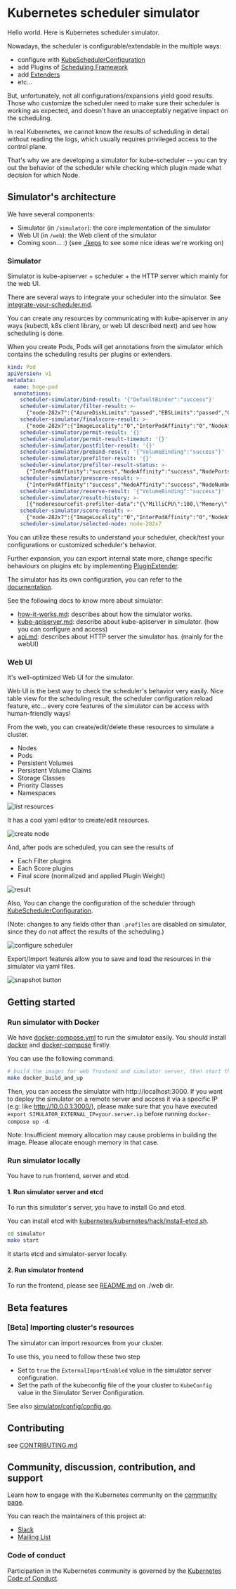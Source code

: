 # Kubernetes scheduler simulator

Hello world. Here is Kubernetes scheduler simulator.

Nowadays, the scheduler is configurable/extendable in the multiple ways:
- configure with [KubeSchedulerConfiguration](https://kubernetes.io/docs/reference/scheduling/config/)
- add Plugins of [Scheduling Framework](https://kubernetes.io/docs/concepts/scheduling-eviction/scheduling-framework/)
- add [Extenders](https://github.com/kubernetes/enhancements/tree/5320deb4834c05ad9fb491dcd361f952727ece3e/keps/sig-scheduling/1819-scheduler-extender)
- etc...

But, unfortunately, not all configurations/expansions yield good results.
Those who customize the scheduler need to make sure their scheduler is working as expected,
and doesn't have an unacceptably negative impact on the scheduling.

In real Kubernetes, we cannot know the results of scheduling in detail without reading the logs,
which usually requires privileged access to the control plane.

That's why we are developing a simulator for kube-scheduler
-- you can try out the behavior of the scheduler while checking which plugin made what decision for which Node.

## Simulator's architecture

We have several components:
- Simulator (in `/simulator`): the core implementation of the simulator
- Web UI (in `/web`): the Web client of the simulator
- Coming soon... :)  (see [./keps](./keps) to see some nice ideas we're working on)

### Simulator

Simulator is kube-apiserver + scheduler + the HTTP server which mainly for the web UI.

There are several ways to integrate your scheduler into the simulator.
See [integrate-your-scheduler.md](simulator/docs/integrate-your-scheduler.md).

You can create any resources by communicating with kube-apiserver in any ways (kubectl, k8s client library, or web UI described next)
and see how scheduling is done.

When you create Pods, Pods will get annotations from the simulator which contains the scheduling results per plugins or extenders.

```yaml
kind: Pod
apiVersion: v1
metadata:
  name: hoge-pod
  annotations:
    scheduler-simulator/bind-result: '{"DefaultBinder":"success"}'
    scheduler-simulator/filter-result: >-
      {"node-282x7":{"AzureDiskLimits":"passed","EBSLimits":"passed","GCEPDLimits":"passed","InterPodAffinity":"passed","NodeAffinity":"passed","NodeName":"passed","NodePorts":"passed","NodeResourcesFit":"passed","NodeUnschedulable":"passed","NodeVolumeLimits":"passed","PodTopologySpread":"passed","TaintToleration":"passed","VolumeBinding":"passed","VolumeRestrictions":"passed","VolumeZone":"passed"},"node-gp9t4":{"AzureDiskLimits":"passed","EBSLimits":"passed","GCEPDLimits":"passed","InterPodAffinity":"passed","NodeAffinity":"passed","NodeName":"passed","NodePorts":"passed","NodeResourcesFit":"passed","NodeUnschedulable":"passed","NodeVolumeLimits":"passed","PodTopologySpread":"passed","TaintToleration":"passed","VolumeBinding":"passed","VolumeRestrictions":"passed","VolumeZone":"passed"}}
    scheduler-simulator/finalscore-result: >-
      {"node-282x7":{"ImageLocality":"0","InterPodAffinity":"0","NodeAffinity":"0","NodeNumber":"0","NodeResourcesBalancedAllocation":"76","NodeResourcesFit":"73","PodTopologySpread":"200","TaintToleration":"300","VolumeBinding":"0"},"node-gp9t4":{"ImageLocality":"0","InterPodAffinity":"0","NodeAffinity":"0","NodeNumber":"0","NodeResourcesBalancedAllocation":"76","NodeResourcesFit":"73","PodTopologySpread":"200","TaintToleration":"300","VolumeBinding":"0"}}
    scheduler-simulator/permit-result: '{}'
    scheduler-simulator/permit-result-timeout: '{}'
    scheduler-simulator/postfilter-result: '{}'
    scheduler-simulator/prebind-result: '{"VolumeBinding":"success"}'
    scheduler-simulator/prefilter-result: '{}'
    scheduler-simulator/prefilter-result-status: >-
      {"InterPodAffinity":"success","NodeAffinity":"success","NodePorts":"success","NodeResourcesFit":"success","PodTopologySpread":"success","VolumeBinding":"success","VolumeRestrictions":"success"}
    scheduler-simulator/prescore-result: >-
      {"InterPodAffinity":"success","NodeAffinity":"success","NodeNumber":"success","PodTopologySpread":"success","TaintToleration":"success"}
    scheduler-simulator/reserve-result: '{"VolumeBinding":"success"}'
    scheduler-simulator/result-history: >-
      [{"noderesourcefit-prefilter-data":"{\"MilliCPU\":100,\"Memory\":17179869184,\"EphemeralStorage\":0,\"AllowedPodNumber\":0,\"ScalarResources\":null}","scheduler-simulator/bind-result":"{\"DefaultBinder\":\"success\"}","scheduler-simulator/filter-result":"{\"node-282x7\":{\"AzureDiskLimits\":\"passed\",\"EBSLimits\":\"passed\",\"GCEPDLimits\":\"passed\",\"InterPodAffinity\":\"passed\",\"NodeAffinity\":\"passed\",\"NodeName\":\"passed\",\"NodePorts\":\"passed\",\"NodeResourcesFit\":\"passed\",\"NodeUnschedulable\":\"passed\",\"NodeVolumeLimits\":\"passed\",\"PodTopologySpread\":\"passed\",\"TaintToleration\":\"passed\",\"VolumeBinding\":\"passed\",\"VolumeRestrictions\":\"passed\",\"VolumeZone\":\"passed\"},\"node-gp9t4\":{\"AzureDiskLimits\":\"passed\",\"EBSLimits\":\"passed\",\"GCEPDLimits\":\"passed\",\"InterPodAffinity\":\"passed\",\"NodeAffinity\":\"passed\",\"NodeName\":\"passed\",\"NodePorts\":\"passed\",\"NodeResourcesFit\":\"passed\",\"NodeUnschedulable\":\"passed\",\"NodeVolumeLimits\":\"passed\",\"PodTopologySpread\":\"passed\",\"TaintToleration\":\"passed\",\"VolumeBinding\":\"passed\",\"VolumeRestrictions\":\"passed\",\"VolumeZone\":\"passed\"}}","scheduler-simulator/finalscore-result":"{\"node-282x7\":{\"ImageLocality\":\"0\",\"InterPodAffinity\":\"0\",\"NodeAffinity\":\"0\",\"NodeNumber\":\"0\",\"NodeResourcesBalancedAllocation\":\"76\",\"NodeResourcesFit\":\"73\",\"PodTopologySpread\":\"200\",\"TaintToleration\":\"300\",\"VolumeBinding\":\"0\"},\"node-gp9t4\":{\"ImageLocality\":\"0\",\"InterPodAffinity\":\"0\",\"NodeAffinity\":\"0\",\"NodeNumber\":\"0\",\"NodeResourcesBalancedAllocation\":\"76\",\"NodeResourcesFit\":\"73\",\"PodTopologySpread\":\"200\",\"TaintToleration\":\"300\",\"VolumeBinding\":\"0\"}}","scheduler-simulator/permit-result":"{}","scheduler-simulator/permit-result-timeout":"{}","scheduler-simulator/postfilter-result":"{}","scheduler-simulator/prebind-result":"{\"VolumeBinding\":\"success\"}","scheduler-simulator/prefilter-result":"{}","scheduler-simulator/prefilter-result-status":"{\"InterPodAffinity\":\"success\",\"NodeAffinity\":\"success\",\"NodePorts\":\"success\",\"NodeResourcesFit\":\"success\",\"PodTopologySpread\":\"success\",\"VolumeBinding\":\"success\",\"VolumeRestrictions\":\"success\"}","scheduler-simulator/prescore-result":"{\"InterPodAffinity\":\"success\",\"NodeAffinity\":\"success\",\"NodeNumber\":\"success\",\"PodTopologySpread\":\"success\",\"TaintToleration\":\"success\"}","scheduler-simulator/reserve-result":"{\"VolumeBinding\":\"success\"}","scheduler-simulator/score-result":"{\"node-282x7\":{\"ImageLocality\":\"0\",\"InterPodAffinity\":\"0\",\"NodeAffinity\":\"0\",\"NodeNumber\":\"0\",\"NodeResourcesBalancedAllocation\":\"76\",\"NodeResourcesFit\":\"73\",\"PodTopologySpread\":\"0\",\"TaintToleration\":\"0\",\"VolumeBinding\":\"0\"},\"node-gp9t4\":{\"ImageLocality\":\"0\",\"InterPodAffinity\":\"0\",\"NodeAffinity\":\"0\",\"NodeNumber\":\"0\",\"NodeResourcesBalancedAllocation\":\"76\",\"NodeResourcesFit\":\"73\",\"PodTopologySpread\":\"0\",\"TaintToleration\":\"0\",\"VolumeBinding\":\"0\"}}","scheduler-simulator/selected-node":"node-282x7"}]
    scheduler-simulator/score-result: >-
      {"node-282x7":{"ImageLocality":"0","InterPodAffinity":"0","NodeAffinity":"0","NodeNumber":"0","NodeResourcesBalancedAllocation":"76","NodeResourcesFit":"73","PodTopologySpread":"0","TaintToleration":"0","VolumeBinding":"0"},"node-gp9t4":{"ImageLocality":"0","InterPodAffinity":"0","NodeAffinity":"0","NodeNumber":"0","NodeResourcesBalancedAllocation":"76","NodeResourcesFit":"73","PodTopologySpread":"0","TaintToleration":"0","VolumeBinding":"0"}}
    scheduler-simulator/selected-node: node-282x7
```

You can utilize these results to understand your scheduler, check/test your configurations or customized scheduler's behavior.

Further expansion, you can export internal state more, change specific behaviours on plugins etc by implementing [PluginExtender](./simulator/docs/plugin-extender.md).

The simulator has its own configuration,
you can refer to the [documentation](./simulator/docs/simulator-server-config.md).

See the following docs to know more about simulator:
- [how-it-works.md](simulator/docs/how-it-works.md): describes about how the simulator works.
- [kube-apiserver.md](simulator/docs/kube-apiserver.md): describe about kube-apiserver in simulator. (how you can configure and access)
- [api.md](simulator/docs/api.md): describes about HTTP server the simulator has. (mainly for the webUI)

### Web UI

It's well-optimized Web UI for the simulator.

Web UI is the best way to check the scheduler's behavior very easily.
Nice table view for the scheduling result, the scheduler configuration reload feature, etc...
every core features of the simulator can be access with human-friendly ways!

From the web, you can create/edit/delete these resources to simulate a cluster.

- Nodes
- Pods
- Persistent Volumes
- Persistent Volume Claims
- Storage Classes
- Priority Classes
- Namespaces

![list resources](simulator/docs/images/resources.png)

It has a cool yaml editor to create/edit resources.

![create node](simulator/docs/images/create-node.png)

And, after pods are scheduled, you can see the results of

- Each Filter plugins
- Each Score plugins
- Final score (normalized and applied Plugin Weight)

![result](simulator/docs/images/result.jpg)

Also, You can change the configuration of the scheduler through [KubeSchedulerConfiguration](https://kubernetes.io/docs/reference/scheduling/config/).

(Note: changes to any fields other than `.profiles` are disabled on simulator, since they do not affect the results of the scheduling.)

![configure scheduler](simulator/docs/images/schedulerconfiguration.png)

Export/Import features allow you to save and load the resources in the simulator via yaml files.

![snapshot button](simulator/docs/images/webUI-snapshot.png)

## Getting started

### Run simulator with Docker

We have [docker-compose.yml](docker-compose.yml) to run the simulator easily. You should install [docker](https://docs.docker.com/engine/install/) and [docker-compose](https://docs.docker.com/compose/install/) firstly.

You can use the following command.

```bash
# build the images for web frontend and simulator server, then start the containers.
make docker_build_and_up
```

Then, you can access the simulator with http://localhost:3000. If you want to deploy the simulator on a remote server and access it via a specific IP (e.g: like http://10.0.0.1:3000/), please make sure that you have executed `export SIMULATOR_EXTERNAL_IP=your.server.ip` before running `docker-compose up -d`.

Note: Insufficient memory allocation may cause problems in building the image.
Please allocate enough memory in that case.

### Run simulator locally

You have to run frontend, server and etcd.

#### 1. Run simulator server and etcd

To run this simulator's server, you have to install Go and etcd.

You can install etcd with [kubernetes/kubernetes/hack/install-etcd.sh](https://github.com/kubernetes/kubernetes/blob/master/hack/install-etcd.sh).

```bash
cd simulator
make start
```

It starts etcd and simulator-server locally.

#### 2. Run simulator frontend

To run the frontend, please see [README.md](web/README.md) on ./web dir.

## Beta features

### [Beta] Importing cluster's resources 

The simulator can import resources from your cluster.

To use this, you need to follow these two step
- Set to `true` the `ExternalImportEnabled` value in the simulator server configuration.
- Set the path of the kubeconfig file of the your cluster to `KubeConfig` value in the Simulator Server Configuration.

See also [simulator/config/config.go](simulator/config/config.go).

## Contributing

see [CONTRIBUTING.md](CONTRIBUTING.md)

## Community, discussion, contribution, and support

Learn how to engage with the Kubernetes community on the [community page](http://kubernetes.io/community/).

You can reach the maintainers of this project at:

- [Slack](http://slack.k8s.io/)
- [Mailing List](https://groups.google.com/forum/#!forum/kubernetes-dev)

### Code of conduct

Participation in the Kubernetes community is governed by the [Kubernetes Code of Conduct](code-of-conduct.md).

[owners]: https://git.k8s.io/community/contributors/guide/owners.md
[creative commons 4.0]: https://git.k8s.io/website/LICENSE
